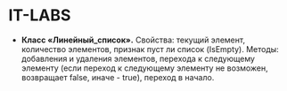 # IT-LABS
* **Класс «Линейный_список».**
Свойства: текущий элемент, количество элементов, признак пуст ли список (IsEmpty).
Методы: добавления и удаления элементов, перехода к следующему элементу (если переход к следующему элементу не возможен, возвращает false, иначе - true), переход в начало.
